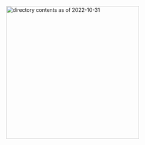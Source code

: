<img width="362" alt="directory contents as of 2022-10-31" src="https://user-images.githubusercontent.com/30947643/198968829-f55ae10a-212d-4733-92f2-7c40ad8422be.png">
